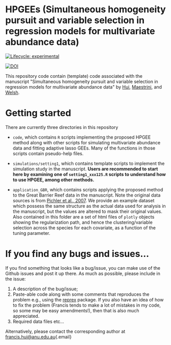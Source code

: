 # HPGEEs (Simultaneous homogeneity pursuit and variable selection in regression models for multivariate abundance data)

<!-- badges: start -->

[![Lifecycle: experimental](https://img.shields.io/badge/lifecycle-experimental-orange.svg)](https://www.tidyverse.org/lifecycle/#experimental)

[![DOI](https://zenodo.org/badge/565419519.svg)](https://zenodo.org/badge/latestdoi/565419519)

<!-- badges: end -->

This repository code contain (template) code associated with the manuscript "Simultaneous homogeneity pursuit and variable selection in regression models for multivariate abundance data" by [Hui](https://francishui.netlify.app/), [Maestrini](https://sites.google.com/view/lucamaestrini), and [Welsh](https://cbe.anu.edu.au/about/staff-directory/professor-alan-welsh).

# Getting started

There are currently three directories in this repository

-   `code`, which contains `R` scripts implementing the proposed HPGEE method along with other scripts for simulating multivariate abundance data and fitting adaptive lasso GEEs. Many of the functions in those scripts contain pseudo-help files.

-   `simulations/setting1`, which contains template scripts to implement the simulation study in the manuscript. **Users are recommended to start here by examining one of `setting1_xxx125.R` scripts to understand how to use HPGEE, among other methods.**

-   `application_GBR`, which contains scripts applying the proposed method to the Great Barrier Reef data in the manuscript. Note the original data sources is from [Pichler et al., 2007](http://www.frdc.com.au/Archived-Reports/FRDC%20Projects/2003-021-DLD.pdf). We provide an example dataset which possess the same structure as the actual data used for analysis in the manuscript, but the values are altered to mask their original values. Also contained in this folder are a set of html files of `plotly` objects showing the regularization path, and hence the clustering/variable selection across the species for each covariate, as a function of the tuning parameter.


# If you find any bugs and issues...

If you find something that looks like a bug/issue, you can make use of the Github issues and post it up there. As much as possible, please include in the issue:

1.  A description of the bug/issue;
2.  Paste-able code along with some comments that reproduces the problem e.g., using the [reprex](https://cran.r-project.org/web/packages/reprex/index.html) package. If you also have an idea of how to fix the problem (Francis tends to make a lot of mistakes in my code, so some may be easy amendments!), then that is also much appreciated.
3.  Required data files etc...

Alternatively, please contact the corresponding author at [francis.hui\@anu.edu.au](mailto:francis.hui@anu.edu.au){.email}

